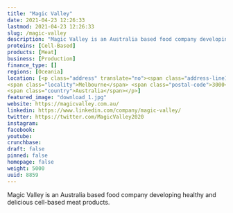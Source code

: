 ```yaml
---
title: "Magic Valley"
date: 2021-04-23 12:26:33
lastmod: 2021-04-23 12:26:33
slug: /magic-valley
description: "Magic Valley is an Australia based food company developing healthy and delicious cell-based meat products."
proteins: [Cell-Based]
products: [Meat]
business: [Production]
finance_type: []
regions: [Oceania]
location: [<p class="address" translate="no"><span class="address-line1">Elizabeth Street</span><br>
<span class="locality">Melbourne</span> <span class="postal-code">3000</span><br>
<span class="country">Australia</span></p>]
featured_image: "download_1.jpg"
website: https://magicvalley.com.au/
linkedin: https://www.linkedin.com/company/magic-valley/
twitter: https://twitter.com/MagicValley2020
instagram: 
facebook: 
youtube: 
crunchbase: 
draft: false
pinned: false
homepage: false
weight: 5000
uuid: 8859
---
```

Magic Valley is an Australia based food company developing healthy and delicious cell-based meat products.
